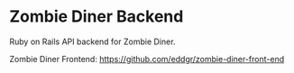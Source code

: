 # Zombie Diner Backend

Ruby on Rails API backend for Zombie Diner.

Zombie Diner Frontend: https://github.com/eddgr/zombie-diner-front-end
